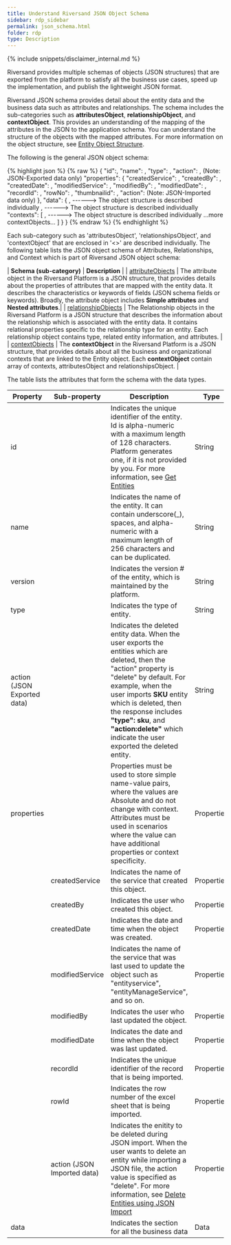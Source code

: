 ```yaml
---
title: Understand Riversand JSON Object Schema
sidebar: rdp_sidebar
permalink: json_schema.html
folder: rdp
type: Description
---
```


{% include snippets/disclaimer_internal.md %} 

Riversand provides multiple schemas of objects (JSON structures) that are exported from the platform to satisfy all the business use cases, speed up the implementation, and publish the lightweight JSON format.

Riversand JSON schema provides detail about the entity data and the business data such as attributes and relationships. The schema includes the sub-categories such as **attributesObject**, **relationshipObject**, and **contextObject**. This provides an understanding of the mapping of the attributes in the JSON to the application schema. You can understand the structure of the objects with the mapped attributes. For more information on the object structure, see [Entity Object Structure](api_entity_object_structure.html).

The following is the general JSON object schema:

{% highlight json %}
{% raw %}
{
  "id":<string>,
  "name": <string>,
  "type": <string>,
  "action": <string>, (Note: JSON-Exported data only)
  "properties": {
    "createdService": <string>,
    "createdBy": <string>,
    "createdDate": <datetime>,
    "modifiedService": <string>,
    "modifiedBy": <string>,
    "modifiedDate": <datetime>,
    "recordId": <number>,
    "rowNo": <number>,
    "thumbnailid": <string>,
    "action": <string> (Note: JSON-Imported data only)
  },
  "data": {
    <attributesObject>, ------> The object structure is described individually 
    <relationshipsObject>, ------> The object structure is described individually 
    "contexts": [
      <contextObject>, ------> The object structure is described individually 
      ...more contextObjects...
    ]
  }
}
{% endraw %}
{% endhighlight %}

Each sub-category such as 'attributesObject', 'relationshipsObject', and 'contextObject' that are enclosed in '<>' are described individually. The following table lists the JSON object schema of Attributes, Relationships, and Context which is part of Riversand JSON object schema:
 
| <strong>Schema (sub-category)</strong> | <strong>Description</strong> | 
| [attributeObjects](json_attributes_str.html) | The attribute object in the Riversand Platform is a JSON structure, that provides details about the properties of attributes that are mapped with the entity data. It describes the characteristics or keywords of fields (JSON schema fields or keywords). Broadly, the attribute object includes **Simple attributes** and **Nested attributes**.|
| [relationshipObjects](json_relationship_str.html) | The Relationship objects in the Riversand Platform is a JSON structure that describes the information about the relationship which is associated with the entity data. It contains relational properties specific to the relationship type for an entity. Each relationship object contains type, related entity information, and attributes. |
| [contextObjects](json_context_schema.html) | The **contextObject** in the Riversand Platform is a JSON structure, that provides details about all the business and organizational contexts that are linked to the Entity object. Each  **contextObject** contain array of contexts, attributesObject and relationshipsObject. |


The table lists the attributes that form the schema with the data types.

| Property | Sub-property | Description	| Type | Required |
|----------|--------------|-------------|------|----------|
| id |  | Indicates the unique identifier of the entity. Id is alpha-numeric with a maximum length of 128 characters. Platform generates one, if it is not provided by you. For more information, see [Get Entities](api_app_get_entity.html)	| String	| Mandatory | 
| name  |	 |Indicates the name of the entity. It can contain underscore(_), spaces, and alpha-numeric with a maximum length of 256 characters and can be duplicated. | String |	Mandatory |
| version  |	| Indicates the version # of the entity, which is maintained by the platform. |	String	| Mandatory |
| type |	| Indicates the type of entity. | String	| Optional |
| action (JSON Exported data) | | Indicates the deleted entity data. When the user exports the entities which are deleted, then the "action" property is "delete" by default. For example, when the user imports **SKU** entity which is deleted, then the response includes **"type": sku**, and **"action:delete"** which indicate the user exported the deleted entity.| String	|  | 
|  properties |	| Properties must be used to store simple name-value pairs, where the values are Absolute and do not change with context. Attributes must be used in scenarios where the value can have additional properties or context specificity. | Properties |	Mandatory |
| | createdService |	Indicates the name of the service that created this object. | Properties |	Optional |
|  | createdBy | Indicates the user who created this object. |  Properties | Optional |
|  | createdDate | Indicates the date and time when the object was created. | Properties |	Optional | 
| | modifiedService |  Indicates the name of the service that was last used to update the object such as "entityservice", "entityManageService", and so on. | Properties | Optional |
|  | modifiedBy |	Indicates the user who last updated the object. | Properties |	Optional |
|  | modifiedDate |	Indicates the date and time when the object was last updated. | Properties |	Optional |
|  | recordId |	Indicates the unique identifier of the record that is being imported. | Properties |	Optional |
|  | rowId | Indicates the row number of the excel sheet that is being imported. | Properties |	Optional |
|  | action (JSON Imported data) | Indicates the enitity to be deleted during JSON import. When the user wants to delete an entity while importing a JSON file, the action value is specified as "delete". For more information, see [Delete Entities using JSON Import](api_imp_delete_entity.html) 	| Properties |	Optional |
| data	|  | Indicates the section for all the business data | Data | Mandatory |